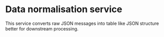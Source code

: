 # Data normalisation service
This service converts raw JSON messages into table like JSON structure better for downstream processing.